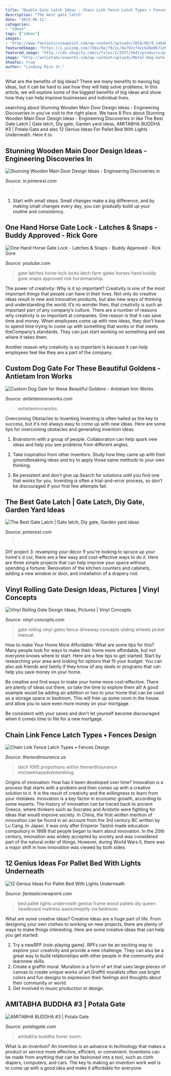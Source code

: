 ```yaml
---
title: "Double Gate Latch Ideas : Chain Link Fence Latch Types • Fences Design"
description: "The best gate latch"
date: "2023-06-11"
categories:
- "ideas"
tags: ["ideas"]
images:
- "http://www.fantasticviewpoint.com/wp-content/uploads/2016/08/9_1464869047-634x852.jpg"
featuredImage: "https://i.pinimg.com/736x/6e/79/2c/6e792cf42cb28e9671d99130f564bd98.jpg"
featured_image: "http://cdn.shopify.com/s/files/1/2037/5641/products/poster-amitabha_1024x1024.jpg?v=1500587405"
image: "http://antietamironworks.com/wp-content/uploads/Metal-Dog-Gate-scaled.jpg"
ShowToc: true
author: "Lindsey Rice Jr."
---
```



What are the benefits of big ideas?
There are many benefits to having big ideas, but it can be hard to see how they will help solve problems. In this article, we will explore some of the biggest benefits of big ideas and show how they can help improve businesses and individual lives.

	

		
searching about Stunning Wooden Main Door Design Ideas - Engineering Discoveries in you've visit to the right place. We have 8 Pics about Stunning Wooden Main Door Design Ideas - Engineering Discoveries in like The Best Gate Latch | Gate latch, Diy gate, Garden yard ideas, AMITABHA BUDDHA #3 | Potala Gate and also 12 Genius Ideas For Pallet Bed With Lights Underneath. Here it is:
		
    
## Stunning Wooden Main Door Design Ideas - Engineering Discoveries In

<img loading=lazy src="https://i.pinimg.com/736x/6a/13/e9/6a13e9d7e21ed79d5994b55539897f63.jpg" onerror="this.onerror=null;this.src='https://tse2.mm.bing.net/th?id=OIP.zUcmr64yb4q2fFVlUhPmAAHaKK&amp;pid=15.1';" alt="Stunning Wooden Main Door Design Ideas - Engineering Discoveries in">

_Source: in.pinterest.com_

>. 

	

1. Start with small steps. Small changes make a big difference, and by making small changes every day, you can gradually build up your routine and consistency.

    
## One Hand Horse Gate Lock - Latches &amp; Snaps - Buddy Approved - Rick Gore

<img loading=lazy src="http://i.ytimg.com/vi/knfX-iOhCAg/maxresdefault.jpg" onerror="this.onerror=null;this.src='https://tse1.mm.bing.net/th?id=OIP.JiufNBNaV23ILP4Y1dlHTgHaEK&amp;pid=15.1';" alt="One Hand Horse Gate Lock - Latches &amp; Snaps - Buddy Approved - Rick Gore">

_Source: youtube.com_

>gate latches horse lock locks latch farm gates horses hand buddy gore snaps approved rick horsemanship. 

	

The power of creativity: Why is it so important?
Creativity is one of the most important things that people can have in their lives. Not only do creative ideas result in new and innovative products, but also new ways of thinking and understanding the world. It’s no wonder then, that creativity is such an important part of any company’s culture.
There are a number of reasons why creativity is so important at companies. One reason is that it can save time and money. When employees come up with new ideas, they don’t have to spend time trying to come up with something that works or that meets theCompany’s standards. They can just start working on something and see where it takes them.

Another reason why creativity is so important is because it can help employees feel like they are a part of the company.

    
## Custom Dog Gate For These Beautiful Goldens - Antietam Iron Works

<img loading=lazy src="http://antietamironworks.com/wp-content/uploads/Metal-Dog-Gate-scaled.jpg" onerror="this.onerror=null;this.src='https://tse1.mm.bing.net/th?id=OIP.dtZRp6naNpWMBvz8gT9bZAHaLG&amp;pid=15.1';" alt="Custom Dog Gate for these Beautiful Goldens - Antietam Iron Works">

_Source: antietamironworks.com_

>antietamironworks. 

	

Overcoming Obstacles to Inventing
Inventing is often hailed as the key to success, but it's not always easy to come up with new ideas. Here are some tips for overcoming obstacles and generating invention ideas.
1. Brainstorm with a group of people. Collaboration can help spark new ideas and help you see problems from different angles.

2. Take inspiration from other inventors. Study how they came up with their groundbreaking ideas and try to apply those same methods to your own thinking.

3. Be persistent and don't give up.Search for solutions until you find one that works for you. Inventing is often a trial-and-error process, so don't be discouraged if your first few attempts fail.

    
## The Best Gate Latch | Gate Latch, Diy Gate, Garden Yard Ideas

<img loading=lazy src="https://i.pinimg.com/736x/6e/79/2c/6e792cf42cb28e9671d99130f564bd98.jpg" onerror="this.onerror=null;this.src='https://tse2.mm.bing.net/th?id=OIP.-suDmsYLDRd83XoKYe-8jAHaFj&amp;pid=15.1';" alt="The Best Gate Latch | Gate latch, Diy gate, Garden yard ideas">

_Source: pinterest.com_

>. 

	

DIY project 3: revamping your décor
If you're looking to spruce up your home's d cor, there are a few easy and cost-effective ways to do it. Here are three simple projects that can help improve your space without spending a fortune: Renovation of the kitchen counters and cabinets, adding a new window or door, and installation of a drapery rod.

    
## Vinyl Rolling Gate Design Ideas, Pictures | Vinyl Concepts

<img loading=lazy src="https://vinyl-concepts.com/wp-content/uploads/2016/06/vinyl-rolling-gate-02.jpg" onerror="this.onerror=null;this.src='https://tse4.mm.bing.net/th?id=OIP.2RQUmNy23y4ENCVnN4U9sAHaFj&amp;pid=15.1';" alt="Vinyl Rolling Gate Design Ideas, Pictures | Vinyl Concepts">

_Source: vinyl-concepts.com_

>gate rolling vinyl gates fence driveway concepts sliding wheels picket manual. 

	

How to make Your Home More Affordable: What are some tips for this?
Many people look for ways to make their home more affordable, but not everyone knows where to start. Here are a few tips to get started:
Start by researching your area and looking for options that fit your budget. You can also ask friends and family if they know of any deals or programs that can help you save money on your home.

Be creative and find ways to make your home more cost-effective. There are plenty of ideas out there, so take the time to explore them all! A good example would be adding an addition or two to your home that can be used as a storage space or bedroom. This will free up some room in the house and allow you to save even more money on your mortgage.

Be consistent with your saves and don’t let yourself become discouraged when it comes time to file for a new mortgage.

    
## Chain Link Fence Latch Types • Fences Design

<img loading=lazy src="https://s3.wasabisys.com/thenerdinsurance/2018/01/51-chain-link-fence-and-gate-chain-link-fence-gate-types-and-inside-proportions-821-x-1095.jpg" onerror="this.onerror=null;this.src='https://tse2.mm.bing.net/th?id=OIP.dk_IYzOB0w8fNbnxFb0eiAHaJ4&amp;pid=15.1';" alt="Chain Link Fence Latch Types • Fences Design">

_Source: thenerdinsurance.us_

>latch 1095 proportions within thenerdinsurance michaelmayadventureblog. 

	

Origins of innovation: How has it been developed over time?
Innovation is a process that starts with a problem and then comes up with a creative solution to it. It is the result of creativity and the willingness to learn from your mistakes. Innovation is a key factor in economic growth, according to some experts. The history of innovation can be traced back to ancient Greece, where thinkers such as Socrates and Aristotle were fighting for ideas that would improve society. In China, the first written mention of innovation can be found in an account from the 3rd century BC written by Lu Cang. In Japan, it was only after Emperor Taishō made education compulsory in 1868 that people began to learn about innovation. In the 20th century, innovation was widely accepted by society and was considered part of the natural order of things. However, during World Wars II, there was a major shift in how innovation was viewed by both sides.

    
## 12 Genius Ideas For Pallet Bed With Lights Underneath

<img loading=lazy src="http://www.fantasticviewpoint.com/wp-content/uploads/2016/08/9_1464869047-634x852.jpg" onerror="this.onerror=null;this.src='https://tse3.mm.bing.net/th?id=OIP.pbjLtmY7MI0DMK0Sha9krQHaJ8&amp;pid=15.1';" alt="12 Genius Ideas For Pallet Bed With Lights Underneath">

_Source: fantasticviewpoint.com_

>bed pallet lights underneath genius frame wood pallets diy queen headboard mattress awesomejelly via bedroom. 

	

What are some creative ideas?
Creative ideas are a huge part of life. From designing your own clothes to working on new projects, there are plenty of ways to make things interesting. Here are some creative ideas that can help you get started: 
1. Try a newRPF (role-playing game). RPFs can be an exciting way to explore your creativity and provide a new challenge. They can also be a great way to build relationships with other people in the community and learnnew skills. 
2. Create a graffiti mural. Muralism is a form of art that uses large pieces of canvas to create unique works of art.Graffiti muralists often use bright colors and fun designs to expression their feelings and thoughts about their community or world. 
3. Get involved in music production or design.

    
## AMITABHA BUDDHA #3 | Potala Gate

<img loading=lazy src="http://cdn.shopify.com/s/files/1/2037/5641/products/poster-amitabha_1024x1024.jpg?v=1500587405" onerror="this.onerror=null;this.src='https://tse2.mm.bing.net/th?id=OIP.qp0aY90eMMpu9yDKJAnoLwHaKc&amp;pid=15.1';" alt="AMITABHA BUDDHA #3 | Potala Gate">

_Source: potalagate.com_

>amitabha buddha hover zoom. 

	

What is an invention?
An invention is an advance in technology that makes a product or service more effective, efficient, or convenient. Inventions can be made from anything that can be fashioned into a tool, such as cloth diapers, computers, and cars. The key to making an invention work well is to come up with a good idea and make it affordable for everyone.

